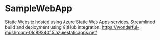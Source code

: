 # SampleWebApp
 Static Website hosted using Azure Static Web Apps services. Streamlined build and deployment using GitHub integration. 
https://wonderful-mushroom-01c89340f.5.azurestaticapps.net/
